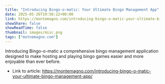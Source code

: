 ```yaml
---
title: "Introducing Bingo-o-matic: Your Ultimate Bingo Management App"
date: 2025-05-26T19:58:22+00:00
link: https://montemagno.com/introducing-bingo-o-matic-your-ultimate-bingo-management-app/
showShare: false
showReadTime: false
thumbnail: images/misc.png
tags: ["motnemagno.com"]
---
```

Introducing Bingo-o-matic a comprehensive bingo management application designed to make hosting and playing bingo games easier and more enjoyable than ever before.

- Link to article: https://montemagno.com/introducing-bingo-o-matic-your-ultimate-bingo-management-app/